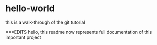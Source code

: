 # hello-world
this is a walk-through of the git tutorial

===EDITS
hello, this readme now represents full documentation of this important project
